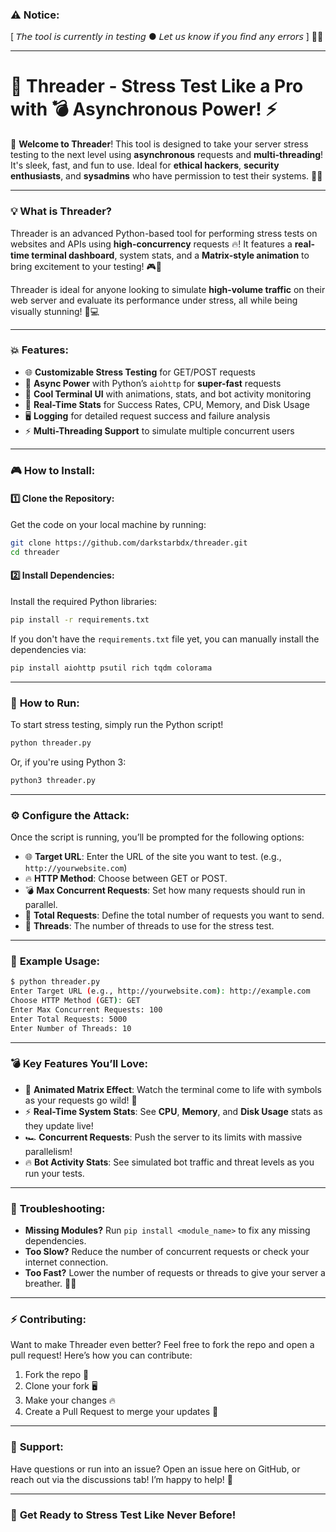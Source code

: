 ### ⚠️ **Notice:**
[ 𝘛𝘩𝘦 𝘵𝘰𝘰𝘭 𝘪𝘴 𝘤𝘶𝘳𝘳𝘦𝘯𝘵𝘭𝘺 𝘪𝘯 𝘵𝘦𝘴𝘵𝘪𝘯𝘨 ● 𝘓𝘦𝘵 𝘶𝘴 𝘬𝘯𝘰𝘸 𝘪𝘧 𝘺𝘰𝘶 𝘧𝘪𝘯𝘥 𝘢𝘯𝘺 𝘦𝘳𝘳𝘰𝘳𝘴 ] 🚨🔧

---

# 🚀 **Threader** - **Stress Test Like a Pro** with 💣 **Asynchronous Power!** ⚡

🎉 **Welcome to Threader**! This tool is designed to take your server stress testing to the next level using **asynchronous** requests and **multi-threading**! It's sleek, fast, and fun to use. Ideal for **ethical hackers**, **security enthusiasts**, and **sysadmins** who have permission to test their systems. 🚀💥

---

### 💡 **What is Threader?**

Threader is an advanced Python-based tool for performing stress tests on websites and APIs using **high-concurrency** requests 🔥! It features a **real-time terminal dashboard**, system stats, and a **Matrix-style animation** to bring excitement to your testing! 🎮🔨

Threader is ideal for anyone looking to simulate **high-volume traffic** on their web server and evaluate its performance under stress, all while being visually stunning! 🎨💻

---

### 💥 **Features:**
- 🌐 **Customizable Stress Testing** for GET/POST requests
- 🚀 **Async Power** with Python’s `aiohttp` for **super-fast** requests
- 🎨 **Cool Terminal UI** with animations, stats, and bot activity monitoring
- 🧨 **Real-Time Stats** for Success Rates, CPU, Memory, and Disk Usage
- 🖥️ **Logging** for detailed request success and failure analysis
- ⚡ **Multi-Threading Support** to simulate multiple concurrent users

---

### 🎮 **How to Install:**

#### 1️⃣ **Clone the Repository:**
Get the code on your local machine by running:

```bash
git clone https://github.com/darkstarbdx/threader.git
cd threader
```

#### 2️⃣ **Install Dependencies:**
Install the required Python libraries:

```bash
pip install -r requirements.txt
```

If you don't have the `requirements.txt` file yet, you can manually install the dependencies via:

```bash
pip install aiohttp psutil rich tqdm colorama
```

---

### 🚀 **How to Run:**

To start stress testing, simply run the Python script!

```bash
python threader.py
```

Or, if you're using Python 3:

```bash
python3 threader.py
```

---

### ⚙️ **Configure the Attack:**

Once the script is running, you’ll be prompted for the following options:

- 🌐 **Target URL**: Enter the URL of the site you want to test. (e.g., `http://yourwebsite.com`)
- 🔥 **HTTP Method**: Choose between GET or POST.
- 💣 **Max Concurrent Requests**: Set how many requests should run in parallel.
- 🔄 **Total Requests**: Define the total number of requests you want to send.
- 🧨 **Threads**: The number of threads to use for the stress test.

---

### 🎯 **Example Usage:**

```bash
$ python threader.py
Enter Target URL (e.g., http://yourwebsite.com): http://example.com
Choose HTTP Method (GET): GET
Enter Max Concurrent Requests: 100
Enter Total Requests: 5000
Enter Number of Threads: 10
```

---

### 💣 **Key Features You’ll Love:**
- 🌈 **Animated Matrix Effect**: Watch the terminal come to life with symbols as your requests go wild! 💚
- ⚡ **Real-Time System Stats**: See **CPU**, **Memory**, and **Disk Usage** stats as they update live!
- 🏎️ **Concurrent Requests**: Push the server to its limits with massive parallelism!
- 🔥 **Bot Activity Stats**: See simulated bot traffic and threat levels as you run your tests.

---

### 🧰 **Troubleshooting:**

- **Missing Modules?** Run `pip install <module_name>` to fix any missing dependencies.
- **Too Slow?** Reduce the number of concurrent requests or check your internet connection.
- **Too Fast?** Lower the number of requests or threads to give your server a breather. 🧘‍♂️

---

### ⚡ **Contributing**:

Want to make Threader even better? Feel free to fork the repo and open a pull request! Here’s how you can contribute:

1. Fork the repo 🍴
2. Clone your fork 🖥️
3. Make your changes 🔥
4. Create a Pull Request to merge your updates 🚀

---

### 🤖 **Support:**

Have questions or run into an issue? Open an issue here on GitHub, or reach out via the discussions tab! I’m happy to help! 💬

---

### 🎉 **Get Ready to Stress Test Like Never Before!**
```
